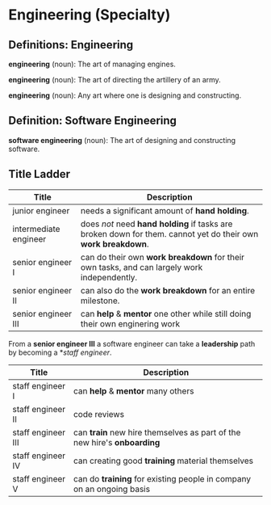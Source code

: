 # Engineering (Specialty)

## Definitions: Engineering

**engineering** (noun): The art of managing engines.

**engineering** (noun): The art of directing the artillery of an army.

**engineering** (noun): Any art where one is designing and constructing.


## Definition: Software Engineering

**software engineering** (noun): The art of designing and constructing software.


## Title Ladder

| Title                 | Description                                                                                                     |
|-----------------------|-----------------------------------------------------------------------------------------------------------------|
| junior engineer       | needs a significant amount of **hand holding**.                                                                 |
| intermediate engineer | does _not_ need **hand holding** if tasks are broken down for them. cannot yet do their own **work breakdown**. |
| senior engineer Ⅰ     | can do their own **work breakdown** for their own tasks, and can largely work independently.                    |
| senior engineer Ⅱ     | can also do the **work breakdown** for an entire milestone.                                                     |
| senior engineer Ⅲ     | can **help** & **mentor** one other while still doing their own enginering work                                 |

From a **senior engineer Ⅲ** a software engineer can take a **leadership** path by becoming a **staff engineer*.

| Title                 | Description                                                                                                     |
|-----------------------|-----------------------------------------------------------------------------------------------------------------|
| staff engineer Ⅰ      | can **help** & **mentor** many others                                                                           |
| staff engineer Ⅱ      | code reviews                                                                                                    |
| staff engineer Ⅲ      | can **train** new hire themselves as part of the new hire's **onboarding**                                      |
| staff engineer Ⅳ      | can creating good **training** material themselves                                                              |
| staff engineer Ⅴ      | can do **training** for existing people in company on an ongoing basis                                          |
